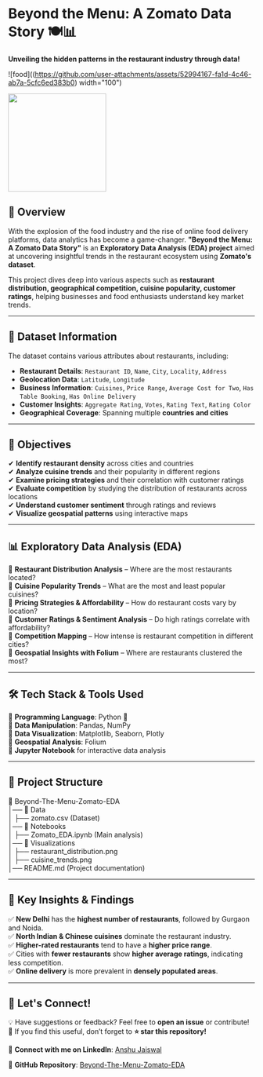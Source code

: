 # Beyond the Menu: A Zomato Data Story 🍽️📊
**Unveiling the hidden patterns in the restaurant industry through data!**

![food]((https://github.com/user-attachments/assets/52994167-fa1d-4c46-ab7a-5cfc6ed383b0) width="100")

<img src="[https://yourimageurl.com/image.png](https://github.com/user-attachments/assets/52994167-fa1d-4c46-ab7a-5cfc6ed383b0)" width="200"/>

## 📌 Overview
With the explosion of the food industry and the rise of online food delivery platforms, data analytics has become a game-changer. **"Beyond the Menu: A Zomato Data Story"** is an **Exploratory Data Analysis (EDA) project** aimed at uncovering insightful trends in the restaurant ecosystem using **Zomato's dataset**.

This project dives deep into various aspects such as **restaurant distribution, geographical competition, cuisine popularity, customer ratings**, helping businesses and food enthusiasts understand key market trends.

---

## 📂 Dataset Information
The dataset contains various attributes about restaurants, including:

- **Restaurant Details**: `Restaurant ID`, `Name`, `City`, `Locality`, `Address`
- **Geolocation Data**: `Latitude`, `Longitude`
- **Business Information**: `Cuisines`, `Price Range`, `Average Cost for Two`, `Has Table Booking`, `Has Online Delivery`
- **Customer Insights**: `Aggregate Rating`, `Votes`, `Rating Text`, `Rating Color`
- **Geographical Coverage**: Spanning multiple **countries and cities**

---

## 🎯 Objectives
✔ **Identify restaurant density** across cities and countries  
✔ **Analyze cuisine trends** and their popularity in different regions  
✔ **Examine pricing strategies** and their correlation with customer ratings  
✔ **Evaluate competition** by studying the distribution of restaurants across locations  
✔ **Understand customer sentiment** through ratings and reviews  
✔ **Visualize geospatial patterns** using interactive maps  

---

## 📊 Exploratory Data Analysis (EDA)
🔹 **Restaurant Distribution Analysis** – Where are the most restaurants located?  
🔹 **Cuisine Popularity Trends** – What are the most and least popular cuisines?  
🔹 **Pricing Strategies & Affordability** – How do restaurant costs vary by location?  
🔹 **Customer Ratings & Sentiment Analysis** – Do high ratings correlate with affordability?  
🔹 **Competition Mapping** – How intense is restaurant competition in different cities?  
🔹 **Geospatial Insights with Folium** – Where are restaurants clustered the most?  

---

## 🛠️ Tech Stack & Tools Used
📌 **Programming Language**: Python 🐍  
📌 **Data Manipulation**: Pandas, NumPy  
📌 **Data Visualization**: Matplotlib, Seaborn, Plotly  
📌 **Geospatial Analysis**: Folium  
📌 **Jupyter Notebook** for interactive data analysis  

---

## 📁 Project Structure
📂 Beyond-The-Menu-Zomato-EDA <br>
│── 📁 Data<br>
│   ├── zomato.csv (Dataset) <br>
│── 📁 Notebooks <br>
│   ├── Zomato_EDA.ipynb (Main analysis) <br>
│── 📁 Visualizations <br>
│   ├── restaurant_distribution.png <br>
│   ├── cuisine_trends.png <br>
│── README.md (Project documentation) <br>


---

## 🔮 Key Insights & Findings
✅ **New Delhi** has the **highest number of restaurants**, followed by Gurgaon and Noida.  
✅ **North Indian & Chinese cuisines** dominate the restaurant industry.  
✅ **Higher-rated restaurants** tend to have a **higher price range**.  
✅ Cities with **fewer restaurants** show **higher average ratings**, indicating less competition.  
✅ **Online delivery** is more prevalent in **densely populated areas**.  

---

## 🤝 Let's Connect!
💡 Have suggestions or feedback? Feel free to **open an issue** or contribute!  
🚀 If you find this useful, don’t forget to **⭐ star this repository!**  

📢 **Connect with me on LinkedIn**: [Anshu Jaiswal](http://linkedin.com/in/anshupjaiswal/)  

🔗 **GitHub Repository**: [Beyond-The-Menu-Zomato-EDA](https://github.com/JaiswalAnshu)  
